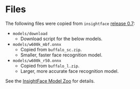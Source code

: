 # Files

The following files were copied from `insightface` [release 0.7](https://github.com/deepinsight/insightface/releases/tag/v0.7):

- `models/download`
  - Download script for the below models.
- `models/w600k_mbf.onnx`
  - Copied from `buffalo_sc.zip`.
  - Smaller, faster face recognition model.
- `models/w600k_r50.onnx`
  - Copied from `buffalo_l.zip`.
  - Larger, more accurate face recognition model.

See the [InsightFace Model Zoo](https://github.com/deepinsight/insightface/tree/master/model_zoo) for details.
